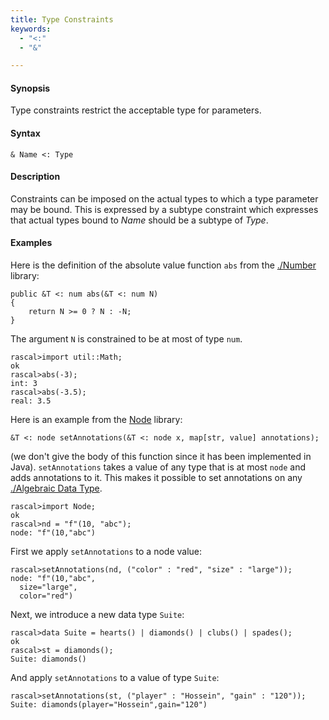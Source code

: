 ```yaml
---
title: Type Constraints
keywords:
  - "<:"
  - "&"

---
```


#### Synopsis

Type constraints restrict the acceptable type for parameters.

#### Syntax

`& Name <: Type`

#### Description

Constraints can be imposed on the actual types to which a type parameter may be bound. 
This is expressed by a subtype constraint which expresses that 
actual types bound to _Name_ should be a subtype of _Type_. 

#### Examples

Here is the definition of the absolute value function `abs` from the [./Number](../../../../Rascal/Expressions/Values/Number/index.md) library:
```rascal
public &T <: num abs(&T <: num N)
{
	return N >= 0 ? N : -N;
}
```
The argument `N` is constrained to be at most of type `num`.

```rascal-shell 
rascal>import util::Math;
ok
rascal>abs(-3);
int: 3
rascal>abs(-3.5);
real: 3.5
```

Here is an example from the [Node](../../../../Rascal/Expressions/Values/Node/index.md) library:
```rascal
&T <: node setAnnotations(&T <: node x, map[str, value] annotations);
```
(we don't give the body of this function since it has been implemented in Java).
`setAnnotations` takes a value of any type that is at most `node` and adds annotations to it.
This makes it possible to set annotations on any [./Algebraic Data Type](../../../../Rascal/Declarations/AlgebraicDataType/index.md).


```rascal-shell 
rascal>import Node;
ok
rascal>nd = "f"(10, "abc");
node: "f"(10,"abc")
```
First we apply `setAnnotations` to a node value:

```rascal-shell ,continue
rascal>setAnnotations(nd, ("color" : "red", "size" : "large"));
node: "f"(10,"abc",
  size="large",
  color="red")
```
Next, we introduce a new data type `Suite`:

```rascal-shell ,continue
rascal>data Suite = hearts() | diamonds() | clubs() | spades();
ok
rascal>st = diamonds();
Suite: diamonds()
```
And apply `setAnnotations` to a value of type `Suite`:

```rascal-shell ,continue
rascal>setAnnotations(st, ("player" : "Hossein", "gain" : "120"));
Suite: diamonds(player="Hossein",gain="120")
```


